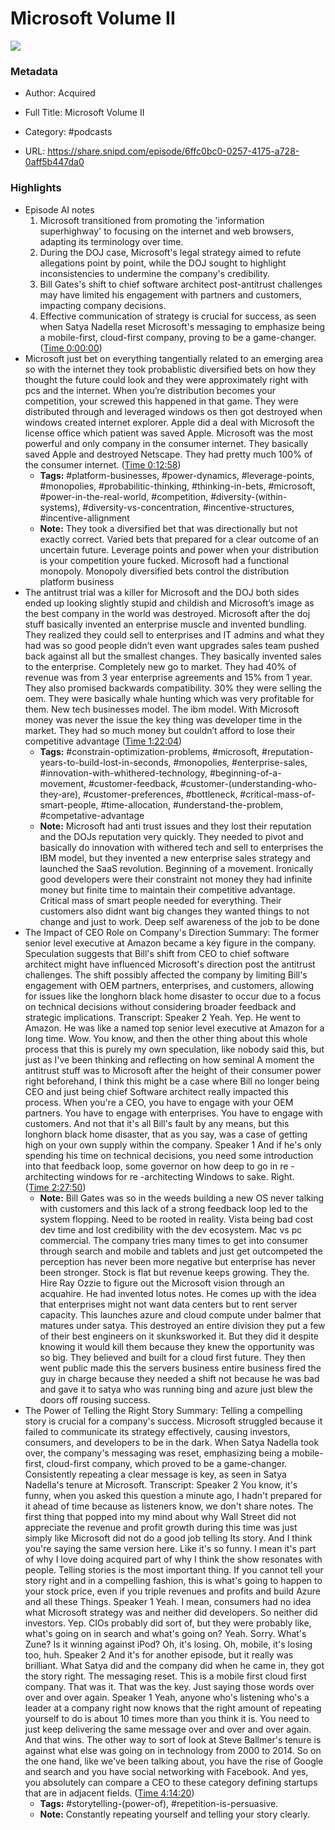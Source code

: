 # Microsoft Volume II

![](https://wsrv.nl/?url=https%3A%2F%2Fimg.transistor.fm%2FdNbJVYfiox6SU6vC27xPwKtlGJ3dh0YjsweyWb20vhc%2Frs%3Afill%3A3000%3A3000%3A1%2Fq%3A60%2FaHR0cHM6Ly9pbWct%2FdXBsb2FkLXByb2R1%2FY3Rpb24udHJhbnNp%2Fc3Rvci5mbS9zaG93%2FLzM5MTA5LzE3MDQw%2FNTc2OTktYXJ0d29y%2Fay5qcGc.jpg&w=100&h=100)

### Metadata

- Author: Acquired
- Full Title: Microsoft Volume II
- Category: #podcasts



- URL: https://share.snipd.com/episode/6ffc0bc0-0257-4175-a728-0aff5b447da0

### Highlights

- Episode AI notes
  1. Microsoft transitioned from promoting the 'information superhighway' to focusing on the internet and web browsers, adapting its terminology over time.
  2. During the DOJ case, Microsoft's legal strategy aimed to refute allegations point by point, while the DOJ sought to highlight inconsistencies to undermine the company's credibility.
  3. Bill Gates's shift to chief software architect post-antitrust challenges may have limited his engagement with partners and customers, impacting company decisions.
  4. Effective communication of strategy is crucial for success, as seen when Satya Nadella reset Microsoft's messaging to emphasize being a mobile-first, cloud-first company, proving to be a game-changer. ([Time 0:00:00](https://share.snipd.com/episode-takeaways/9a4da402-bf28-49aa-b6d2-6e72717288d5))
- Microsoft just bet on everything tangentially related to an emerging area so with the internet they took probablistic diversified bets on how they thought the future could look and they were approximately right with pcs and the internet. When you’re distribution becomes your competition, your screwed this happened in that game. They were distributed through and leveraged windows os then got destroyed when windows created internet explorer. Apple did a deal with Microsoft the license office which patient was saved Apple. Microsoft was the most powerful and only company in the consumer internet. They basically saved Apple and destroyed Netscape. They had pretty much 100% of the consumer internet. ([Time 0:12:58](https://share.snipd.com/snip/a1bf213b-64e3-4493-b8db-d58bc5348793))
    - **Tags:** #platform-businesses, #power-dynamics, #leverage-points, #monopolies, #probabilitic-thinking, #thinking-in-bets, #microsoft, #power-in-the-real-world, #competition, #diversity-(within-systems), #diversity-vs-concentration, #incentive-structures, #incentive-allignment
    - **Note:** They took a diversified bet that was directionally but not exactly correct. Varied bets that prepared for a clear outcome of an uncertain future. Leverage points and power when your distribution is your competition youre fucked. Microsoft had a functional monopoly.
      Monopoly diversified bets control the distribution platform business
- The antitrust trial was a killer for Microsoft and the DOJ both sides ended up looking slightly stupid and childish and Microsoft’s image as the best company in the world was destroyed. Microsoft after the doj stuff basically invented an enterprise muscle and invented bundling. They realized they could sell to enterprises and IT admins and what they had was so good people didn’t even want upgrades sales team pushed back against all but the smallest changes. They basically invented sales to the enterprise. Completely new go to market. They had 40% of revenue was from 3 year enterprise agreements and 15% from 1 year. They also promised backwards compatibility. 30% they were selling the oem. They were basically whale hunting which was very profitable for them. New tech businesses model. The ibm model. With Microsoft money was never the issue the key thing was developer time in the market. They had so much money but couldn’t afford to lose their competitive advantage ([Time 1:22:04](https://share.snipd.com/snip/3e89cd57-3a4e-4b59-9406-34446c4de23a))
    - **Tags:** #constrain-optimization-problems, #microsoft, #reputation-years-to-build-lost-in-seconds, #monopolies, #enterprise-sales, #innovation-with-whithered-technology, #beginning-of-a-movement, #customer-feedback, #customer-(understanding-who-they-are), #customer-preferences, #bottleneck, #critical-mass-of-smart-people, #time-allocation, #understand-the-problem, #competative-advantage
    - **Note:** Microsoft had anti trust issues and they lost their reputation and the DOJs reputation very quickly. They needed to pivot and basically do innovation with withered tech and sell to enterprises the IBM model, but they invented a new enterprise sales strategy and launched the SaaS revolution. Beginning of a movement. Ironically good developers were their constraint not money they had infinite money but finite time to maintain their competitive advantage. Critical mass of smart people needed for everything. Their customers also didnt want big changes they wanted things to not change and just to work. Deep self awareness of the job to be done
- The Impact of CEO Role on Company's Direction
  Summary:
  The former senior level executive at Amazon became a key figure in the company.
  Speculation suggests that Bill's shift from CEO to chief software architect might have influenced Microsoft's direction post the antitrust challenges. The shift possibly affected the company by limiting Bill's engagement with OEM partners, enterprises, and customers, allowing for issues like the longhorn black home disaster to occur due to a focus on technical decisions without considering broader feedback and strategic implications.
  Transcript:
  Speaker 2
  Yeah. Yep. He went to Amazon. He was like a named top senior level executive at Amazon for a long time. Wow. You know, and then the other thing about this whole process that this is purely my own speculation, like nobody said this, but just as I've been thinking and reflecting on how seminal A moment the antitrust stuff was to Microsoft after the height of their consumer power right beforehand, I think this might be a case where Bill no longer being CEO and just being chief Software architect really impacted this process. When you're a CEO, you have to engage with your OEM partners. You have to engage with enterprises. You have to engage with customers. And not that it's all Bill's fault by any means, but this longhorn black home disaster, that as you say, was a case of getting high on your own supply within the company.
  Speaker 1
  And if he's only spending his time on technical decisions, you need some introduction into that feedback loop, some governor on how deep to go in re -architecting windows for re -architecting Windows to sake. Right. ([Time 2:27:50](https://share.snipd.com/snip/8405433b-33a5-40f6-9944-e33c5d43a971))
    - **Note:** Bill Gates was so in the weeds building a new OS never talking with customers and this lack of a strong feedback loop led to the system flopping. Need to be rooted in reality. Vista being bad cost dev time and lost credibility with the dev ecosystem. Mac vs pc commercial. The company tries many times to get into consumer through search and mobile and tablets and just get outcompeted the perception has never been more negative but enterprise has never been stronger. Stock is flat but revenue keeps growing. They the. Hire Ray Ozzie to figure out the Microsoft vision through an acquahire. He had invented lotus notes. He comes up with the idea that enterprises might not want data centers but to rent server capacity. This launches azure and cloud compute under balmer that matures under satya. This destroyed an entire division they put a few of their best engineers on it skunksworked it. But they did it despite knowing it would kill them because they knew the opportunity was so big. They believed and built for a cloud first future. They then went public made this the servers business entire business fired the guy in charge because they needed a shift not because he was bad and gave it to satya who was running bing and azure just blew the doors off rousing success.
- The Power of Telling the Right Story
  Summary:
  Telling a compelling story is crucial for a company's success.
  Microsoft struggled because it failed to communicate its strategy effectively, causing investors, consumers, and developers to be in the dark. When Satya Nadella took over, the company's messaging was reset, emphasizing being a mobile-first, cloud-first company, which proved to be a game-changer.
  Consistently repeating a clear message is key, as seen in Satya Nadella's tenure at Microsoft.
  Transcript:
  Speaker 2
  You know, it's funny, when you asked this question a minute ago, I hadn't prepared for it ahead of time because as listeners know, we don't share notes. The first thing that popped into my mind about why Wall Street did not appreciate the revenue and profit growth during this time was just simply like Microsoft did not do a good job telling Its story. And I think you're saying the same version here. Like it's so funny. I mean it's part of why I love doing acquired part of why I think the show resonates with people. Telling stories is the most important thing. If you cannot tell your story right and in a compelling fashion, this is what's going to happen to your stock price, even if you triple revenues and profits and build Azure and all these Things.
  Speaker 1
  Yeah. I mean, consumers had no idea what Microsoft strategy was and neither did developers. So neither did investors. Yep. CIOs probably did sort of, but they were probably like, what's going on in search and what's going on? Yeah. Sorry. What's Zune? Is it winning against iPod? Oh, it's losing. Oh, mobile, it's losing too, huh.
  Speaker 2
  And it's for another episode, but it really was brilliant. What Satya did and the company did when he came in, they got the story right. The messaging reset. This is a mobile first cloud first company. That was it. That was the key. Just saying those words over over and over again.
  Speaker 1
  Yeah, anyone who's listening who's a leader at a company right now knows that the right amount of repeating yourself to do is about 10 times more than you think it is. You need to just keep delivering the same message over and over and over again. And that wins. The other way to sort of look at Steve Ballmer's tenure is against what else was going on in technology from 2000 to 2014. So on the one hand, like we've been talking about, you have the rise of Google and search and you have social networking with Facebook. And yes, you absolutely can compare a CEO to these category defining startups that are in adjacent fields. ([Time 4:14:20](https://share.snipd.com/snip/ee3a844f-16fe-448d-bf57-d2816d6992a6))
    - **Tags:** #storytelling-(power-of), #repetition-is-persuasive.
    - **Note:** Constantly repeating yourself and telling your story clearly.
